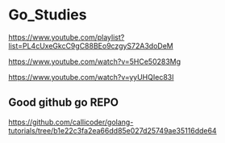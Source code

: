 # Go_Studies

https://www.youtube.com/playlist?list=PL4cUxeGkcC9gC88BEo9czgyS72A3doDeM

https://www.youtube.com/watch?v=5HCe50283Mg

https://www.youtube.com/watch?v=yyUHQIec83I

## Good github go REPO

https://github.com/callicoder/golang-tutorials/tree/b1e22c3fa2ea66dd85e027d25749ae35116dde64
